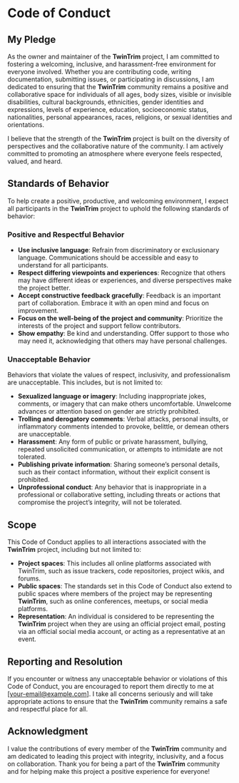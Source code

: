 # Code of Conduct

## My Pledge

As the owner and maintainer of the **TwinTrim** project, I am committed to fostering a welcoming, inclusive, and harassment-free environment for everyone involved. Whether you are contributing code, writing documentation, submitting issues, or participating in discussions, I am dedicated to ensuring that the **TwinTrim** community remains a positive and collaborative space for individuals of all ages, body sizes, visible or invisible disabilities, cultural backgrounds, ethnicities, gender identities and expressions, levels of experience, education, socioeconomic status, nationalities, personal appearances, races, religions, or sexual identities and orientations.

I believe that the strength of the **TwinTrim** project is built on the diversity of perspectives and the collaborative nature of the community. I am actively committed to promoting an atmosphere where everyone feels respected, valued, and heard.

## Standards of Behavior

To help create a positive, productive, and welcoming environment, I expect all participants in the **TwinTrim** project to uphold the following standards of behavior:

### Positive and Respectful Behavior

- **Use inclusive language**: Refrain from discriminatory or exclusionary language. Communications should be accessible and easy to understand for all participants.
- **Respect differing viewpoints and experiences**: Recognize that others may have different ideas or experiences, and diverse perspectives make the project better.
- **Accept constructive feedback gracefully**: Feedback is an important part of collaboration. Embrace it with an open mind and focus on improvement.
- **Focus on the well-being of the project and community**: Prioritize the interests of the project and support fellow contributors.
- **Show empathy**: Be kind and understanding. Offer support to those who may need it, acknowledging that others may have personal challenges.

### Unacceptable Behavior

Behaviors that violate the values of respect, inclusivity, and professionalism are unacceptable. This includes, but is not limited to:

- **Sexualized language or imagery**: Including inappropriate jokes, comments, or imagery that can make others uncomfortable. Unwelcome advances or attention based on gender are strictly prohibited.
- **Trolling and derogatory comments**: Verbal attacks, personal insults, or inflammatory comments intended to provoke, belittle, or demean others are unacceptable.
- **Harassment**: Any form of public or private harassment, bullying, repeated unsolicited communication, or attempts to intimidate are not tolerated.
- **Publishing private information**: Sharing someone’s personal details, such as their contact information, without their explicit consent is prohibited.
- **Unprofessional conduct**: Any behavior that is inappropriate in a professional or collaborative setting, including threats or actions that compromise the project’s integrity, will not be tolerated.

## Scope

This Code of Conduct applies to all interactions associated with the **TwinTrim** project, including but not limited to:

- **Project spaces**: This includes all online platforms associated with TwinTrim, such as issue trackers, code repositories, project wikis, and forums.
- **Public spaces**: The standards set in this Code of Conduct also extend to public spaces where members of the project may be representing **TwinTrim**, such as online conferences, meetups, or social media platforms.
- **Representation**: An individual is considered to be representing the **TwinTrim** project when they are using an official project email, posting via an official social media account, or acting as a representative at an event.

## Reporting and Resolution

If you encounter or witness any unacceptable behavior or violations of this Code of Conduct, you are encouraged to report them directly to me at [your-email@example.com]. I take all concerns seriously and will take appropriate actions to ensure that the **TwinTrim** community remains a safe and respectful place for all.

## Acknowledgment

I value the contributions of every member of the **TwinTrim** community and am dedicated to leading this project with integrity, inclusivity, and a focus on collaboration. Thank you for being a part of the **TwinTrim** community and for helping make this project a positive experience for everyone!